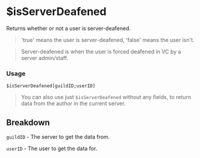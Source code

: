 # $isServerDeafened
Returns whether or not a user is server-deafened.

> 'true' means the user is server-deafened, 'false' means the user isn't.

> Server-deafened is when the user is forced deafened in VC by a server admin/staff.

### Usage
```
$isServerDeafened[guildID;userID]
```
> You can also use just `$isServerDeafened` without any fields, to return data from the author in the current server.

## Breakdown
`guildID` - The server to get the data from.

`userID` - The user to get the data for.
